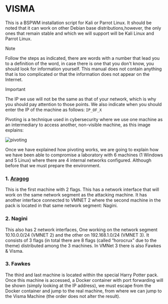 # VISMA
This is a BSPWM installation script for Kali or Parrot Linux. It should be noted that it can work on other Debian base distributions,however, the only ones that remain stable and which we will support will be Kali Linux and Parrot Linux.

> [!NOTE]
> Follow the steps as indicated, there are words with a number that lead you to a definition of the word, in case there is one that you don't know, you should look for information yourself. This manual does not contain anything that is too complicated or that the information does not appear on the Internet.

> [!IMPORTANT]
> The IP we use will not be the same as that of your network, which is why you should pay attention to those points. We also indicate when you should enter the IP of the machine as follows: `IP_OF_X`

Pivoting is a technique used in cybersecurity where we use one machine as an intermediary to access another, non-visible machine, as this image explains:

![pivoting](https://github.com/Vicctoriaa/VISMA.en/assets/153718557/aada852c-a3e2-4f60-9b92-22e983738993)

Once we have explained how pivoting works, we are going to explain how we have been able to compromise a laboratory with 6 machines (1 Windows and 5 Linux) where there are 4 internal networks configured. Although before that we must prepare the environment.

### 1. [Aragog](https://github.com/Vicctoriaa/VISMA/blob/main/aragog.md)
This is the first machine with 2 flags. This has a network interface that will work on the same network segment as the attacking machine. It has another interface connected to VMNET 2 where the second machine in the pack is located in that same network segment: Nagini.

### 2. Nagini
This also has 2 network interfaces, One working on the network segment 10.10.0.0/24 (VMNET 2) and the other on 192.168.1.0/24 (VMNET 3). It consists of 3 flags (in total there are 8 flags (called “horocrux” due to the theme) distributed among the 3 machines. In VMNet 3 there is also Fawkes & Visma.

### 3. Fawkes
The third and last machine is located within the special Harry Potter pack. Once this machine is accessed, a Docker container with port forwarding will be shown (simply looking at the IP address), we must escape from the Docker container and jump to the real machine, from where we can jump to the Visma Machine (the order does not alter the result).





